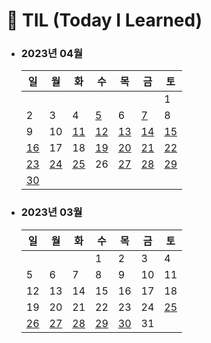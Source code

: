 # 📆 TIL (Today I Learned)

- ### 2023년 04월

  | 일                                                                                 | 월                                                                                 | 화                                                                                 | 수                                                                                 | 목                                                                                 | 금                                                                                 | 토                                                                                 |
  | ---------------------------------------------------------------------------------- | ---------------------------------------------------------------------------------- | ---------------------------------------------------------------------------------- | ---------------------------------------------------------------------------------- | ---------------------------------------------------------------------------------- | ---------------------------------------------------------------------------------- | ---------------------------------------------------------------------------------- |
  |                                                                                    |                                                                                    |                                                                                    |                                                                                    |                                                                                    |                                                                                    | 1                                                                                  |
  | 2                                                                                  | 3                                                                                  | 4                                                                                  | [5](https://github.com/monsta-zo/Today-I-Learned/blob/main/2023/04/2023-04-05.md)  | 6                                                                                  | [7](https://github.com/monsta-zo/Today-I-Learned/blob/main/2023/04/2023-04-07.md)  | 8                                                                                  |
  | 9                                                                                  | 10                                                                                 | [11](https://github.com/monsta-zo/Today-I-Learned/blob/main/2023/04/2023-04-11.md) | [12](https://github.com/monsta-zo/Today-I-Learned/blob/main/2023/04/2023-04-12.md) | [13](https://github.com/monsta-zo/Today-I-Learned/blob/main/2023/04/2023-04-13.md) | [14](https://github.com/monsta-zo/Today-I-Learned/blob/main/2023/04/2023-04-14.md) | [15](https://github.com/monsta-zo/Today-I-Learned/blob/main/2023/04/2023-04-15.md) |
  | [16](https://github.com/monsta-zo/Today-I-Learned/blob/main/2023/04/2023-04-16.md) | 17                                                                                 | 18                                                                                 | [19](https://github.com/monsta-zo/Today-I-Learned/blob/main/2023/04/2023-04-19.md) | [20](https://github.com/monsta-zo/Today-I-Learned/blob/main/2023/04/2023-04-20.md) | [21](https://github.com/monsta-zo/Today-I-Learned/blob/main/2023/04/2023-04-21.md) | [22](https://github.com/monsta-zo/Today-I-Learned/blob/main/2023/04/2023-04-22.md) |
  | [23](https://github.com/monsta-zo/Today-I-Learned/blob/main/2023/04/2023-04-23.md) | [24](https://github.com/monsta-zo/Today-I-Learned/blob/main/2023/04/2023-04-24.md) | [25](https://github.com/monsta-zo/Today-I-Learned/blob/main/2023/04/2023-04-25.md) | 26                                                                                 | [27](https://github.com/monsta-zo/Today-I-Learned/blob/main/2023/04/2023-04-27.md) | [28](https://github.com/monsta-zo/Today-I-Learned/blob/main/2023/04/2023-04-28.md) | [29](https://github.com/monsta-zo/Today-I-Learned/blob/main/2023/04/2023-04-29.md) |
  | [30](https://github.com/monsta-zo/Today-I-Learned/blob/main/2023/04/2023-04-29.md) |                                                                                    |                                                                                    |                                                                                    |                                                                                    |                                                                                    |                                                                                    |

- ### 2023년 03월

  | 일                                                                                 | 월                                                                                 | 화                                                                                 | 수                                                                                 | 목                                                                                 | 금  | 토                                                                                 |
  | ---------------------------------------------------------------------------------- | ---------------------------------------------------------------------------------- | ---------------------------------------------------------------------------------- | ---------------------------------------------------------------------------------- | ---------------------------------------------------------------------------------- | --- | ---------------------------------------------------------------------------------- |
  |                                                                                    |                                                                                    |                                                                                    | 1                                                                                  | 2                                                                                  | 3   | 4                                                                                  |
  | 5                                                                                  | 6                                                                                  | 7                                                                                  | 8                                                                                  | 9                                                                                  | 10  | 11                                                                                 |
  | 12                                                                                 | 13                                                                                 | 14                                                                                 | 15                                                                                 | 16                                                                                 | 17  | 18                                                                                 |
  | 19                                                                                 | 20                                                                                 | 21                                                                                 | 22                                                                                 | 23                                                                                 | 24  | [25](https://github.com/monsta-zo/Today-I-Learned/blob/main/2023/03/2023-03-25.md) |
  | [26](https://github.com/monsta-zo/Today-I-Learned/blob/main/2023/03/2023-03-26.md) | [27](https://github.com/monsta-zo/Today-I-Learned/blob/main/2023/03/2023-03-27.md) | [28](https://github.com/monsta-zo/Today-I-Learned/blob/main/2023/03/2023-03-28.md) | [29](https://github.com/monsta-zo/Today-I-Learned/blob/main/2023/03/2023-03-29.md) | [30](https://github.com/monsta-zo/Today-I-Learned/blob/main/2023/03/2023-03-30.md) | 31  |                                                                                    |
